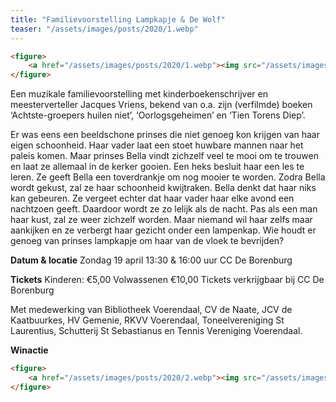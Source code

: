 ```yaml
---
title: "Familievoorstelling Lampkapje & De Wolf"
teaser: "/assets/images/posts/2020/1.webp"
---
```

```html
<figure>
    <a href="/assets/images/posts/2020/1.webp"><img src="/assets/images/posts/2020/1.webp"></a>
</figure>
```

Een muzikale familievoorstelling met kinderboekenschrijver en meesterverteller Jacques Vriens, bekend van o.a. zijn (verfilmde) boeken ‘Achtste-groepers huilen niet’, ‘Oorlogsgeheimen’ en ‘Tien Torens Diep’.

Er was eens een beeldschone prinses die niet genoeg kon krijgen van haar eigen schoonheid. Haar vader laat een stoet huwbare mannen naar het paleis komen. Maar prinses Bella vindt zichzelf veel te mooi om te trouwen en laat ze allemaal in de kerker gooien. Een heks besluit haar een les te leren. Ze geeft Bella een toverdrankje om nog mooier te worden. Zodra Bella wordt gekust, zal ze haar schoonheid kwijtraken. Bella denkt dat haar niks kan gebeuren. Ze vergeet echter dat haar vader haar elke avond een nachtzoen geeft. Daardoor wordt ze zo lelijk als de nacht. Pas als een man haar kust, zal ze weer zichzelf worden. Maar niemand wil haar zelfs maar aankijken en ze verbergt haar gezicht onder een lampenkap. Wie houdt er genoeg van prinses lampkapje om haar van de vloek te bevrijden?

**Datum & locatie**
Zondag 19 april
13:30 & 16:00 uur
CC De Borenburg

**Tickets**
Kinderen: €5,00
Volwassenen €10,00
Tickets verkrijgbaar bij CC De Borenburg

Met medewerking van Bibliotheek Voerendaal, CV de Naate, JCV de Kaatbuurkes, HV Gemenie, RKVV Voerendaal, Toneelvereniging St Laurentius, Schutterij St Sebastianus en Tennis Vereniging Voerendaal.

**Winactie**
```html
<figure>
    <a href="/assets/images/posts/2020/2.webp"><img src="/assets/images/posts/2020/2.webp"></a>
</figure>
```